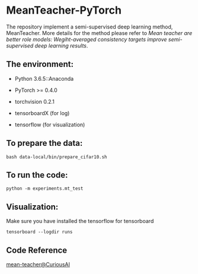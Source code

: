 # MeanTeacher-PyTorch
The repository implement a semi-supervised deep learning method, MeanTeacher. More details for the method please refer to *Mean teacher are better role models: Wegiht-averaged consistency targets improve semi-supervised deep learning results*.

## The environment:

- Python 3.6.5::Anaconda

- PyTorch >= 0.4.0

- torchvision 0.2.1

- tensorboardX (for log)

- tensorflow (for visualization)

## To prepare the data:
```shell
bash data-local/bin/prepare_cifar10.sh
```

## To run the code:
```shell
python -m experiments.mt_test
```

## Visualization:

Make sure you have installed the tensorflow for tensorboard
```shell
tensorboard --logdir runs
```

## Code Reference

[mean-teacher@CuriousAI](https://github.com/CuriousAI/mean-teacher)
